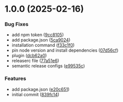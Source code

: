 # 1.0.0 (2025-02-16)


### Bug Fixes

* add npm token ([9cc8105](https://github.com/devopstechpro/terraform-module-with-semantic-release/commit/9cc8105576bb2531ea6c1d1ac5a79a2ea579a820))
* add package.json ([5ca9024](https://github.com/devopstechpro/terraform-module-with-semantic-release/commit/5ca9024bbe0df5beccf0d4ebee2407e1a341d99b))
* installation command ([f33c1f0](https://github.com/devopstechpro/terraform-module-with-semantic-release/commit/f33c1f066f14050601222fc876fde54b7c19056b))
* pin node version and install dependencies ([07d56cf](https://github.com/devopstechpro/terraform-module-with-semantic-release/commit/07d56cf5ce5e8fd2f1106841a078b07c648118e6))
* plugin ([dcb62a0](https://github.com/devopstechpro/terraform-module-with-semantic-release/commit/dcb62a0cc93e4ec9a95dbdbc82748c4eda9bc649))
* releaserc file ([77a51e6](https://github.com/devopstechpro/terraform-module-with-semantic-release/commit/77a51e641b6c1a84ed595a240844f6ec53e75952))
* semantic release configs ([e99535c](https://github.com/devopstechpro/terraform-module-with-semantic-release/commit/e99535cfac143424af423320a07f19ba9d0130fd))


### Features

* add package.json ([e20c651](https://github.com/devopstechpro/terraform-module-with-semantic-release/commit/e20c651b79e16ad62fa468ccb2170bcef2fdb638))
* initial commit ([839fc14](https://github.com/devopstechpro/terraform-module-with-semantic-release/commit/839fc14b22761d5a3e814aa56cb85f92ea10097d))
